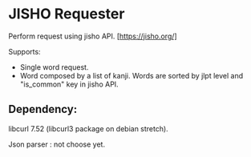 JISHO Requester
===============

Perform request using jisho API.
[https://jisho.org/]

Supports:

- Single word request.
- Word composed by a list of kanji.
  Words are sorted by jlpt level and "is_common" key in jisho API.


Dependency:
-----------

libcurl 7.52 (libcurl3 package on debian stretch).

Json parser : not choose yet.
